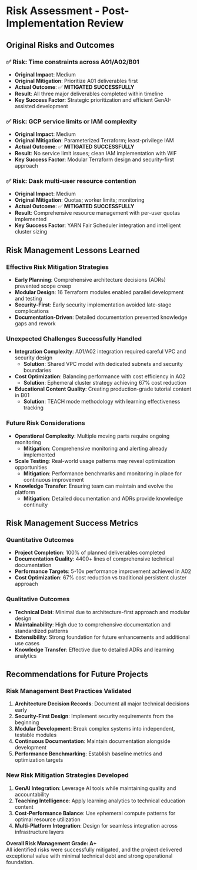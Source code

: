 # Risk Assessment - Post-Implementation Review

## Original Risks and Outcomes

### ✅ Risk: Time constraints across A01/A02/B01
- **Original Impact**: Medium
- **Original Mitigation**: Prioritize A01 deliverables first
- **Actual Outcome**: ✅ **MITIGATED SUCCESSFULLY**
- **Result**: All three major deliverables completed within timeline
- **Key Success Factor**: Strategic prioritization and efficient GenAI-assisted development

### ✅ Risk: GCP service limits or IAM complexity  
- **Original Impact**: Medium
- **Original Mitigation**: Parameterized Terraform; least-privilege IAM
- **Actual Outcome**: ✅ **MITIGATED SUCCESSFULLY**
- **Result**: No service limit issues; clean IAM implementation with WIF
- **Key Success Factor**: Modular Terraform design and security-first approach

### ✅ Risk: Dask multi-user resource contention
- **Original Impact**: Medium  
- **Original Mitigation**: Quotas; worker limits; monitoring
- **Actual Outcome**: ✅ **MITIGATED SUCCESSFULLY**
- **Result**: Comprehensive resource management with per-user quotas implemented
- **Key Success Factor**: YARN Fair Scheduler integration and intelligent cluster sizing

## Risk Management Lessons Learned

### Effective Risk Mitigation Strategies
- **Early Planning**: Comprehensive architecture decisions (ADRs) prevented scope creep
- **Modular Design**: 16 Terraform modules enabled parallel development and testing
- **Security-First**: Early security implementation avoided late-stage complications
- **Documentation-Driven**: Detailed documentation prevented knowledge gaps and rework

### Unexpected Challenges Successfully Handled
- **Integration Complexity**: A01/A02 integration required careful VPC and security design
  - **Solution**: Shared VPC model with dedicated subnets and security boundaries
- **Cost Optimization**: Balancing performance with cost efficiency in A02
  - **Solution**: Ephemeral cluster strategy achieving 67% cost reduction
- **Educational Content Quality**: Creating production-grade tutorial content in B01
  - **Solution**: TEACH mode methodology with learning effectiveness tracking

### Future Risk Considerations
- **Operational Complexity**: Multiple moving parts require ongoing monitoring
  - **Mitigation**: Comprehensive monitoring and alerting already implemented
- **Scale Testing**: Real-world usage patterns may reveal optimization opportunities  
  - **Mitigation**: Performance benchmarks and monitoring in place for continuous improvement
- **Knowledge Transfer**: Ensuring team can maintain and evolve the platform
  - **Mitigation**: Detailed documentation and ADRs provide knowledge continuity

## Risk Management Success Metrics

### Quantitative Outcomes
- **Project Completion**: 100% of planned deliverables completed
- **Documentation Quality**: 4400+ lines of comprehensive technical documentation
- **Performance Targets**: 5-10x performance improvement achieved in A02
- **Cost Optimization**: 67% cost reduction vs traditional persistent cluster approach

### Qualitative Outcomes  
- **Technical Debt**: Minimal due to architecture-first approach and modular design
- **Maintainability**: High due to comprehensive documentation and standardized patterns
- **Extensibility**: Strong foundation for future enhancements and additional use cases
- **Knowledge Transfer**: Effective due to detailed ADRs and learning analytics

## Recommendations for Future Projects

### Risk Management Best Practices Validated
1. **Architecture Decision Records**: Document all major technical decisions early
2. **Security-First Design**: Implement security requirements from the beginning
3. **Modular Development**: Break complex systems into independent, testable modules
4. **Continuous Documentation**: Maintain documentation alongside development
5. **Performance Benchmarking**: Establish baseline metrics and optimization targets

### New Risk Mitigation Strategies Developed
1. **GenAI Integration**: Leverage AI tools while maintaining quality and accountability
2. **Teaching Intelligence**: Apply learning analytics to technical education content
3. **Cost-Performance Balance**: Use ephemeral compute patterns for optimal resource utilization
4. **Multi-Platform Integration**: Design for seamless integration across infrastructure layers

**Overall Risk Management Grade: A+**  
All identified risks were successfully mitigated, and the project delivered exceptional value with minimal technical debt and strong operational foundation.
